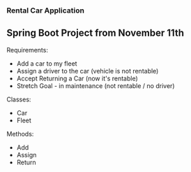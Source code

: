 ### Rental Car Application
## Spring Boot Project from November 11th

Requirements:

* Add a car to my fleet
* Assign a driver to the car (vehicle is not rentable)
* Accept Returning a Car (now it's rentable)
* Stretch Goal - in maintenance (not rentable / no driver)

Classes:

* Car
* Fleet

Methods: 

* Add
* Assign
* Return